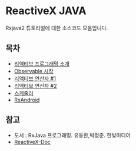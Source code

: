 # ReactiveX JAVA

Rxjava2 튜토리얼에 대한 소스코드 모음입니다.

## 목차

* [리액티브 프로그래밍 소개](./src/main/java/com/lldong0/reactivejava/chapter01)
* [Observable 시작](./src/main/java/com/lldong0/reactivejava/chapter02)
* [리액티브 연산자 #1](./src/main/java/com/lldong0/reactivejava/chapter03)
* [리액티브 연산자 #2](./src/main/java/com/lldong0/reactivejava/chapter04)
* [스케줄러](./src/main/java/com/lldong0/reactivejava/chapter05)
* [RxAndroid](./RxAndroidExample)

## 참고

* 도서 : RxJava 프로그래밍. 유동환,박정준. 한빛미디어
* [ReactiveX-Doc](http://reactivex.io/documentation/observable.html)
